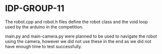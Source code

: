 # IDP-GROUP-11

The robot.cpp and robot.h files define the robot class and the void loop used by the arduino in the competition.

main.py and main-camera.py were planned to be used to navigate the robot using the camera,
however we did not use these in the end as we did not have enough time to test successfully.

